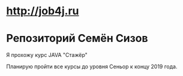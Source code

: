 # http://job4j.ru

# Репозиторий Семён Сизов

Я прохожу курс JAVA "Стажёр"


Планирую пройти все курсы до уровня Сеньор к концу 2019 года.